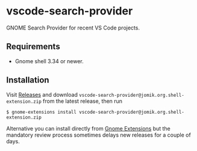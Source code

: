 # vscode-search-provider

GNOME Search Provider for recent VS Code projects.

## Requirements

- Gnome shell 3.34 or newer.

## Installation

Visit [Releases] and download `vscode-search-provider@jomik.org.shell-extension.zip`
from the latest release, then run

```console
$ gnome-extensions install vscode-search-provider@jomik.org.shell-extension.zip
```

Alternative you can install directly from [Gnome Extensions][gexts] but the
mandatory review process sometimes delays new releases for a couple of days.

[Releases]: https://github.com/Jomik/vscode-search-provider/releases
[gexts]: https://extensions.gnome.org/extension/1207/vscode-search-provider/
